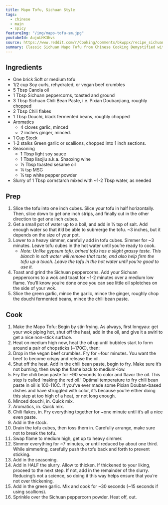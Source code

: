 ```yaml
---
title: Mapo Tofu, Sichuan Style
tags:
  - chinese
  - main
  - spicy
featureImg: "/img/mapo-tofu-sm.jpg"
youtubeId: AujuLHK3hvs
source: https://www.reddit.com/r/Cooking/comments/bkwppx/recipe_sichuan_mapo_tofu_revisited_%E9%BA%BB%E5%A9%86%E8%B1%86%E8%85%90/
summary: Classic Sichuan Mapo Tofu from Chinese Cooking Demystified with vegan modifications.
---
```


## Ingredients

- One brick Soft or medium tofu
- 1/2 cup Soy curls, rehydrated, or vegan beef crumbles
- 5 Tbsp Canola oil
- 1 Tbsp Sichuan peppercorns, toasted and ground
- 3 Tbsp Sichuan Chili Bean Paste, i.e. Pixian Doubanjiang, roughly chopped
- 2 Tbsp Chili flakes
- 1 Tbsp Douchi, black fermented beans, roughly chopped
- Aromatics
  - 4 cloves garlic, minced
  - 2 inches ginger, minced.
- 1 Cup Stock
- 1-2 stalks Green garlic or scallions, chopped into 1 inch sections.
- Seasoning
  - 1 Tbsp light soy sauce
  - 1 Tbsp liaojiu a.k.a. Shaoxing wine
  - ½ Tbsp toasted sesame oil
  - ¼ tsp MSG
  - ¼ tsp white pepper powder
- Slurry of 1 Tbsp cornstarch mixed with ~1-2 Tbsp water, as needed

## Prep

1. Slice the tofu into one inch cubes. Slice your tofu in half horizontally. Then, slice down to get one inch strips, and finally cut in the other direction to get one inch cubes.
2. Get a small pot of water up to a boil, and add in ½ tsp of salt. Add enough water so that it’d be able to submerge the tofu. \~3 inches, but it depends on the size of your pot.
3. Lower to a heavy simmer, carefully add in tofu cubes. Simmer for \~3 minutes. Leave tofu cubes in the hot water until you’re ready to cook.
   - _Note: Unlike gypsum tofu, brined tofu has a slight grassy taste. This blanch in salt water will remove that taste, and also help firm the tofu up a touch. Leave the tofu in the hot water until you’re good to use it._
4. Toast and grind the Sichuan peppercorns. Add your Sichuan peppercorns to a wok and toast for \~1-2 minutes over a medium low flame. You’ll know you’re done once you can see little oil splotches on the side of your wok.
5. Slice the green garlic, mince the garlic, mince the ginger, roughly chop the douchi fermented beans, mince the chili bean paste.

## Cook

1.  Make the Mapo Tofu: Begin by stir-frying. As always, first longyau: get your wok piping hot, shut off the heat, add in the oil, and give it a swirl to get a nice non-stick surface.
2.  Heat on medium high now, heat the oil up until bubbles start to form around a pair of chopsticks (\~170C), then:
3.  Drop in the vegan beef crumbles. Fry for \~four minutes. You want the beef to become crispy and release the oil.
4.  Shut off the heat. Add in the chili bean paste, begin to fry. Make sure it’s not burning, then swap the flame back to medium-low.
5.  Fry the chili bean paste for \~90 seconds to color and flavor the oil. This step is called ‘making the red oil.’ Optimal temperature to fry chili bean paste in oil is 100-110C. If you’ve ever made some Pixian Douban-based dishes and have struggled with color, it’s because you’re either doing this step at too high of a heat, or not long enough.
6.  Minced douchi, in. Quick mix.
7.  Aromatics, in. Quick mix.
8.  Chili flakes, in. Fry everything together for \~one minute until it’s all a nice even paste.
9.  Add in the stock.
10. Drain the tofu cubes, then toss them in. Carefully arrange, make sure not to break the tofu.
11. Swap flame to medium high, get up to heavy simmer.
12. Simmer everything for \~7 minutes, or until reduced by about one third. While simmering, carefully push the tofu back and forth to prevent sticking.
13. Add in the seasoning.
14. Add in HALF the slurry. Allow to thicken. If thickened to your liking, proceed to the next step. If not, add in the remainder of the slurry. Reducing’s not a science, so doing it this way helps ensure that you’re not over thickening.
15. Add in the green garlic. Mix and cook for \~30 seconds (\~15 seconds if using scallions).
16. Sprinkle over the Sichuan peppercorn powder. Heat off, out.
